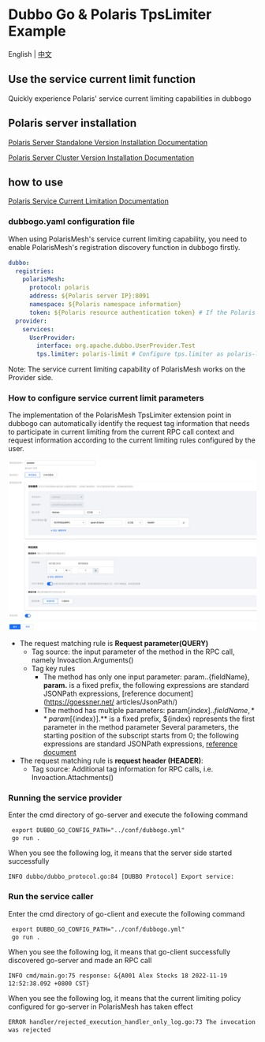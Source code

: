 # Dubbo Go & Polaris TpsLimiter Example

English | [中文](README-zh.md)

## Use the service current limit function

Quickly experience Polaris' service current limiting capabilities in dubbogo

## Polaris server installation

[Polaris Server Standalone Version Installation Documentation](https://polarismesh.cn/docs/%E4%BD%BF%E7%94%A8%E6%8C%87%E5%8D%97/%E6%9C%8D%E5%8A%A1%E7%AB%AF%E5%AE%89%E8%A3%85/%E5%8D%95%E6%9C%BA%E7%89%88%E5%AE%89%E8%A3%85/)

[Polaris Server Cluster Version Installation Documentation](https://polarismesh.cn/docs/%E4%BD%BF%E7%94%A8%E6%8C%87%E5%8D%97/%E6%9C%8D%E5%8A%A1%E7%AB%AF%E5%AE%89%E8%A3%85/%E9%9B%86%E7%BE%A4%E7%89%88%E5%AE%89%E8%A3%85/)

## how to use

[Polaris Service Current Limitation Documentation](https://polarismesh.cn/docs/%E5%8C%97%E6%9E%81%E6%98%9F%E6%98%AF%E4%BB%80%E4%B9%88/%E5%8A%9F%E8%83%BD%E7%89%B9%E6%80%A7/%E6%B5%81%E9%87%8F%E7%AE%A1%E7%90%86/#%E8%AE%BF%E9%97%AE%E9%99%90%E6%B5%81)

### dubbogo.yaml configuration file

When using PolarisMesh's service current limiting capability, you need to enable PolarisMesh's registration discovery function in dubbogo firstly.

````yaml
dubbo:
  registries:
    polarisMesh:
      protocol: polaris
      address: ${Polaris server IP}:8091
      namespace: ${Polaris namespace information}
      token: ${Polaris resource authentication token} # If the Polaris server has enabled authentication for the client, you need to configure this parameter
  provider:
    services:
      UserProvider:
        interface: org.apache.dubbo.UserProvider.Test
        tps.limiter: polaris-limit # Configure tps.limiter as polaris-limiter

````

Note: The service current limiting capability of PolarisMesh works on the Provider side.

### How to configure service current limit parameters

The implementation of the PolarisMesh TpsLimiter extension point in dubbogo can automatically identify the request tag information that needs to participate in current limiting from the current RPC call context and request information according to the current limiting rules configured by the user.

![](images/dubbogo-ratelimit-rule.png)

- The request matching rule is **Request parameter(QUERY)**
  - Tag source: the input parameter of the method in the RPC call, namely Invoaction.Arguments()
  - Tag key rules
    - The method has only one input parameter: param.$.${fieldName}, **param.** is a fixed prefix, the following expressions are standard JSONPath expressions, [reference document](https://goessner.net/ articles/JsonPath/)
    - The method has multiple parameters: param[${index}].$.${fieldName}, **param[${index}].** is a fixed prefix, ${index} represents the first parameter in the method parameter Several parameters, the starting position of the subscript starts from 0; the following expressions are standard JSONPath expressions, [reference document](https://goessner.net/articles/JsonPath/)
- The request matching rule is **request header (HEADER)**:
  - Tag source: Additional tag information for RPC calls, i.e. Invoaction.Attachments()

### Running the service provider

Enter the cmd directory of go-server and execute the following command

````
 export DUBBO_GO_CONFIG_PATH="../conf/dubbogo.yml"
 go run .
````

When you see the following log, it means that the server side started successfully

````log
INFO dubbo/dubbo_protocol.go:84 [DUBBO Protocol] Export service:
````


### Run the service caller

Enter the cmd directory of go-client and execute the following command


````
 export DUBBO_GO_CONFIG_PATH="../conf/dubbogo.yml"
 go run .
````

When you see the following log, it means that go-client successfully discovered go-server and made an RPC call

````log
INFO cmd/main.go:75 response: &{A001 Alex Stocks 18 2022-11-19 12:52:38.092 +0800 CST}
````

When you see the following log, it means that the current limiting policy configured for go-server in PolarisMesh has taken effect

````log
ERROR handler/rejected_execution_handler_only_log.go:73 The invocation was rejected
````